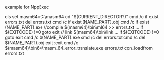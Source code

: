 example for NppExec

cls
set masm64=C:\masm64
cd "$(CURRENT_DIRECTORY)"
cmd /c if exist errors.txt del errors.txt
cmd /c if exist 
(NAME_PART).obj
cmd /c if exist 
(NAME_PART).exe
//compile $(masm64)\bin\ml64 >> errors.txt ...
if $(EXITCODE) !=0 goto exit
// link $(masm64)\bin\link ...
if $(EXITCODE) !=0 goto exit
cmd /c $(NAME_PART).exe
cmd /c del errors.txt
cmd /c del $(NAME_PART).obj
exit
:exit
cmd /c $(masm64)\bin64\masm_64_error_translate.exe errors.txt
con_loadfrom errors.txt